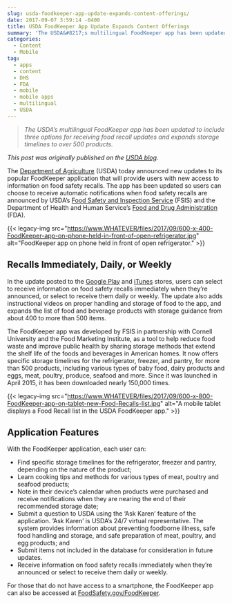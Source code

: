 ```yaml
---
slug: usda-foodkeeper-app-update-expands-content-offerings/
date: 2017-09-07 3:59:14 -0400
title: USDA FoodKeeper App Update Expands Content Offerings
summary: 'The USDA&#8217;s multilingual FoodKeeper app has been updated to include three options for receiving food recall updates and expands storage timelines to over 500 products. This post was originally published on the USDA blog. The Department of Agriculture (USDA) today announced new updates to its popular FoodKeeper application that will provide users with new access to'
categories:
  - Content
  - Mobile
tag:
  - apps
  - content
  - DHS
  - FDA
  - mobile
  - mobile apps
  - multilingual
  - USDA
---
```


> _The USDA&#8217;s multilingual FoodKeeper app has been updated to include three options for receiving food recall updates and expands storage timelines to over 500 products._

_This post was originally published on the [USDA blog](https://www.usda.gov/media/blog/2017/08/30/usda-integrates-recalls-information-foodkeeper-application)._

The [Department of Agriculture](https://www.usda.gov/) (USDA) today announced new updates to its popular FoodKeeper application that will provide users with new access to information on food safety recalls. The app has been updated so users can choose to receive automatic notifications when food safety recalls are announced by USDA’s [Food Safety and Inspection Service](https://www.fsis.usda.gov/) (FSIS) and the Department of Health and Human Service’s [Food and Drug Administration](https://www.fda.gov/) (FDA).

{{< legacy-img src="https://www.WHATEVER/files/2017/09/600-x-400-FoodKeeper-app-on-phone-held-in-front-of-open-refrigerator.jpg" alt="FoodKeeper app on phone held in front of open refrigerator." >}}

## Recalls Immediately, Daily, or Weekly

In the update posted to the [Google Play](https://play.google.com/store/apps/details?id=gov.usda.fsis.foodkeeper2&hl=en) and [iTunes](https://itunes.apple.com/us/app/usda-foodkeeper/id978186100?mt=8) stores, users can select to receive information on food safety recalls immediately when they’re announced, or select to receive them daily or weekly. The update also adds instructional videos on proper handling and storage of food to the app, and expands the list of food and beverage products with storage guidance from about 400 to more than 500 items.

The FoodKeeper app was developed by FSIS in partnership with Cornell University and the Food Marketing Institute, as a tool to help reduce food waste and improve public health by sharing storage methods that extend the shelf life of the foods and beverages in American homes. It now offers specific storage timelines for the refrigerator, freezer, and pantry, for more than 500 products, including various types of baby food, dairy products and eggs, meat, poultry, produce, seafood and more. Since it was launched in April 2015, it has been downloaded nearly 150,000 times.

{{< legacy-img src="https://www.WHATEVER/files/2017/09/600-x-800-FoodKeeper-app-on-tablet-new-Food-Recalls-list.jpg" alt="A mobile tablet displays a Food Recall list in the USDA FoodKeeper app." >}}

## Application Features

With the FoodKeeper application, each user can:

  * Find specific storage timelines for the refrigerator, freezer and pantry, depending on the nature of the product;
  * Learn cooking tips and methods for various types of meat, poultry and seafood products;
  * Note in their device&#8217;s calendar when products were purchased and receive notifications when they are nearing the end of their recommended storage date;
  * Submit a question to USDA using the &#8216;Ask Karen&#8217; feature of the application. &#8216;Ask Karen&#8217; is USDA&#8217;s 24/7 virtual representative. The system provides information about preventing foodborne illness, safe food handling and storage, and safe preparation of meat, poultry, and egg products; and
  * Submit items not included in the database for consideration in future updates.
  * Receive information on food safety recalls immediately when they’re announced or select to receive them daily or weekly.

For those that do not have access to a smartphone, the FoodKeeper app can also be accessed at [FoodSafety.gov/FoodKeeper](http://www.foodsafety.gov/keep/foodkeeperapp/).
